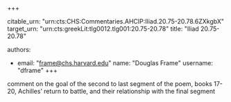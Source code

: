 +++


citable_urn: "urn:cts:CHS:Commentaries.AHCIP:Iliad.20.75-20.78.6ZXkgbX"
target_urn: "urn:cts:greekLit:tlg0012.tlg001:20.75-20.78"
title: "Iliad 20.75-20.78"

authors:
- email: "frame@chs.harvard.edu"
  name: "Douglas Frame"
  username: "dframe"
+++

<p>comment on the goal of the second to last segment of the poem, books 17-20, Achilles’ return to battle, and their relationship with the final segment</p>